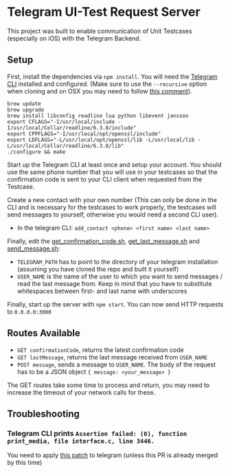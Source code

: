 # Telegram UI-Test Request Server

This project was built to enable communication of Unit Testcases (especially on iOS) with the Telegram Backend.

## Setup

First, install the dependencies via `npm install`.
You will need the [Telegram CLI](https://github.com/vysheng/tg) installed and configured. (Make sure to use the `--recursive` option when cloning and on OSX you may need to follow [this comment](https://github.com/vysheng/tg/issues/811#issuecomment-157707009)).

```
brew update
brew upgrade
brew install libconfig readline lua python libevent jansson
export CFLAGS="-I/usr/local/include -I/usr/local/Cellar/readline/6.3.8/include"
export CPPFLAGS="-I/usr/local/opt/openssl/include"
export LDFLAGS="-L/usr/local/opt/openssl/lib -L/usr/local/lib -L/usr/local/Cellar/readline/6.3.8/lib"
./configure && make
```

Start up the Telegram CLI at least once and setup your account. You should use the same phone number that you will use in your testcases so that the confirmation code is sent to your CLI client when requested from the Testcase. 

Create a new contact with your own number (This can only be done in the CLI and is necessary for the testcases to work properly, the testcases will send messages to yourself, otherwise you would need a second CLI user).

* In the telegram CLI: `add_contact <phone> <first name> <last name>`

Finally, edit the [get_confirmation_code.sh](get_confirmation_code.sh), [get_last_message.sh](get_last_message.sh) and [send_message.sh](send_message.sh): 
* `TELEGRAM_PATH` has to point to the directory of your telegram installation (assuming you have cloned the repo and built it yourself)
* `USER_NAME` is the name of the user to which you want to send messages / read the last message from. Keep in mind that you have to substitute whitespaces between first- and last name with underscores

Finally, start up the server with `npm start`. You can now send HTTP requests to `0.0.0.0:3000`

## Routes Available

* `GET confirmationCode`, returns the latest confirmation code
* `GET lastMessage`, returns the last message received from `USER_NAME`
* `POST message`, sends a message to `USER_NAME`. The body of the request has to be a JSON object `{ message: <your_message> }`

The GET routes take some time to process and return, you may need to increase the timeout of your network calls for these.

## Troubleshooting

### Telegram CLI prints `Assertion failed: (0), function print_media, file interface.c, line 3446.`

You need to apply [this patch](https://github.com/vysheng/tg/pull/920/files) to telegram (unless this PR is already merged by this time)